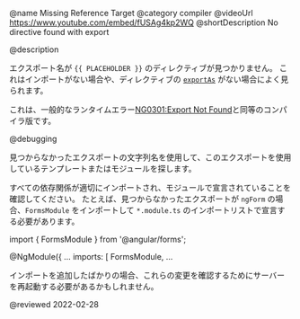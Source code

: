 @name Missing Reference Target
@category compiler
@videoUrl https://www.youtube.com/embed/fUSAg4kp2WQ
@shortDescription No directive found with export

@description

エクスポート名が `{{ PLACEHOLDER }}` のディレクティブが見つかりません。
これはインポートがない場合や、ディレクティブの [`exportAs`](api/core/Directive#exportAs) がない場合によく見られます。

<div class="alert is-helpful">

これは、一般的なランタイムエラー[NG0301:Export Not Found](errors/NG0301)と同等のコンパイラ版です。

</div>

@debugging

見つからなかったエクスポートの文字列名を使用して、このエクスポートを使用しているテンプレートまたはモジュールを探します。

すべての依存関係が適切にインポートされ、モジュールで宣言されていることを確認してください。
たとえば、見つからなかったエクスポートが `ngForm` の場合、`FormsModule` をインポートして `*.module.ts` のインポートリストで宣言する必要があります。

<code-example format="typescript" language="typescript">

import { FormsModule } from '&commat;angular/forms';

&commat;NgModule({
  &hellip;
  imports: [
    FormsModule,
    &hellip;

</code-example>

インポートを追加したばかりの場合、これらの変更を確認するためにサーバーを再起動する必要があるかもしれません。

<!-- links -->

<!-- external links -->

<!-- end links -->

@reviewed 2022-02-28
